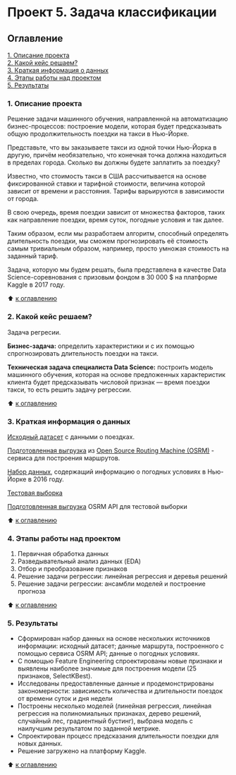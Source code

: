 # Проект 5. Задача классификации

## Оглавление  
[1. Описание проекта](./README.md#Описание-проекта)  
[2. Какой кейс решаем?](./README.md#Какой-кейс-решаем)  
[3. Краткая информация о данных](./README.md#Краткая-информация-о-данных)  
[4. Этапы работы над проектом](./README.md#Этапы-работы-над-проектом)  
[5. Результаты](./README.md#Результаты)   

### 1. Описание проекта   
Решение задачи машинного обучения, направленной на автоматизацию бизнес-процессов: построение модели, которая будет предсказывать общую продолжительность поездки на такси в Нью-Йорке.

Представьте, что вы заказываете такси из одной точки Нью-Йорка в другую, причём необязательно, что конечная точка должна находиться в пределах города. Сколько вы должны будете заплатить за поездку?

Известно, что стоимость такси в США рассчитывается на основе фиксированной ставки и тарифной стоимости, величина которой зависит от времени и расстояния. Тарифы варьируются в зависимости от города.

В свою очередь, время поездки зависит от множества факторов, таких как направление поездки, время суток, погодные условия и так далее.

Таким образом, если мы разработаем алгоритм, способный определять длительность поездки, мы сможем прогнозировать её стоимость самым тривиальным образом, например, просто умножая стоимость на заданный тариф.

Задача, которую мы будем решать, была представлена в качестве Data Science-соревнования с призовым фондом в 30 000 $ на платформе Kaggle в 2017 году.

:arrow_up: [к оглавлению](./README.md#Оглавление)

### 2. Какой кейс решаем?  

Задача регресии.

**Бизнес-задача:** определить характеристики и с их помощью спрогнозировать длительность поездки на такси.

**Техническая задача специалиста Data Science:** построить модель машинного обучения, которая на основе предложенных характеристик клиента будет предсказывать числовой признак — время поездки такси, то есть решить задачу регрессии.

:arrow_up: [к оглавлению](./README.md#Оглавление)

### 3. Краткая информация о данных
[Исходный датасет](https://drive.google.com/file/d/1X_EJEfERiXki0SKtbnCL9JDv49Go14lF/view?usp=sharing) с данными о поездках.

[Подготовленная выгрузка](https://drive.google.com/file/d/1ecWjor7Tn3HP7LEAm5a0B_wrIfdcVGwR/view?usp=sharing) из [Open Source Routing Machine (OSRM)](https://en.wikipedia.org/wiki/Open_Source_Routing_Machine) - сервиса для построения маршрутов.

[Набор данных](https://lms.skillfactory.ru/assets/courseware/v1/0f6abf84673975634c33b0689851e8cc/asset-v1:SkillFactory+DSPR-2.0+14JULY2021+type@asset+block/weather_data.zip), содержащий информацию о погодных условиях в Нью-Йорке в 2016 году.

[Тестовая выборка](https://drive.google.com/file/d/1C2N2mfONpCVrH95xHJjMcueXvvh_-XYN/view?usp=sharing)

[Подготовленная выгрузка](https://drive.google.com/file/d/1wCoS-yOaKFhd1h7gZ84KL9UwpSvtDoIA/view?usp=sharing) OSRM API для тестовой выборки


:arrow_up: [к оглавлению](./README.md#Оглавление)

### 4. Этапы работы над проектом  

1. Первичная обработка данных
2. Разведывательный анализ данных (EDA)
3. Отбор и преобразование признаков
4. Решение задачи регрессии: линейная регрессия и деревья решений
5. Решение задачи регрессии: ансамбли моделей и построение прогноза

:arrow_up: [к оглавлению](./README.md#Оглавление)

### 5. Результаты  
* Сформирован набор данных на основе нескольких источников информации: исходный датасет; данные маршрута, построенного с помощью сервиса OSRM API; данные о погодных условиях. 
* С помощью Feature Engineering спроектированы новые признаки и выявлены наиболее значимые для построения модели (25 признаков, SelectKBest).
* Исследованы предоставленные данные и продемонстрированы закономерности: зависимость количества и длительности поездок от времени суток и дня недели
* Построены несколько моделей (линейная регрессия, линейная регрессия на полиномиальных признаках, дерево решений, случайный лес, градиентный бустинг), выбрана модель с наилучшим результатом по заданной метрике.
* Спроектирован процесс предсказания длительности поездки для новых данных.
* Решение загружено на платформу Kaggle.

:arrow_up: [к оглавлению](./README.md#Оглавление)
